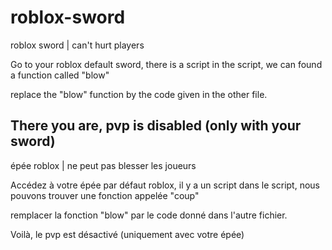 # roblox-sword
roblox sword | can't hurt players

Go to your roblox default sword, there is a script
in the script, we can found a function called "blow" 

replace the "blow" function by the code given in the other file.

There you are, pvp is disabled (only with your sword)
----------------------------------------------------------
épée roblox | ne peut pas blesser les joueurs

Accédez à votre épée par défaut roblox, il y a un script
dans le script, nous pouvons trouver une fonction appelée "coup"

remplacer la fonction "blow" par le code donné dans l'autre fichier.

Voilà, le pvp est désactivé (uniquement avec votre épée)

